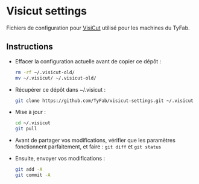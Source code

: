 Visicut settings
================

Fichiers de configuration pour [VisiCut](https://github.com/t-oster/VisiCut) utilisé pour les machines du TyFab.

Instructions
------------

 * Effacer la configuration actuelle avant de copier ce dépôt :
    
    ```bash
    rm -rf ~/.visicut-old/
    mv ~/.visicut/ ~/.visicut-old/
    ```

 * Récupérer ce dépôt dans ~/.visicut :
    
    ```bash
    git clone https://github.com/TyFab/visicut-settings.git ~/.visicut
    ```


 * Mise à jour :

    ```bash
    cd ~/.visicut
    git pull
    ```

 * Avant de partager vos modifications, vérifier que les paramètres fonctionnent parfaitement, et faire :
    `git diff`
  et
    `git status`

 *  Ensuite, envoyer vos modifications :
    
    ```bash
    git add -A
    git commit -A
    ```
